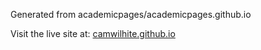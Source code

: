Generated from academicpages/academicpages.github.io

Visit the live site at: [camwilhite.github.io](https://camwilhite.github.io)

